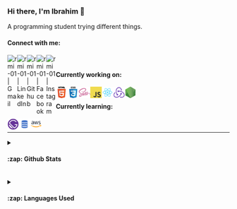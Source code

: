 ### Hi there, I'm Ibrahim 👋

A programming student trying different things.

#### Connect with me:

<!-- <a href="mailto:rmibrahim00@gmail.com" target="_blank"> -->
  [<img align="left" width="22px" alt="rmi-01 | Gmail" src="https://cdn.jsdelivr.net/npm/simple-icons@v3/icons/gmail.svg"/>](mailto:rmibrahim00@gmail.com)
<!-- </a> -->
<!-- <a  href="https://www.linkedin.com/in/rana-muhammad-ibrahim/" target="_blank"> -->
  [<img align="left" width="22px" alt="rmi-01 | LinkedIn" src="https://cdn.jsdelivr.net/npm/simple-icons@v3/icons/linkedin.svg"/>](https://www.linkedin.com/in/rana-muhammad-ibrahim/)
<!-- </a> -->
<!-- <a href="https://github.com/rmi-01" target="_blank"> -->
  [<img align="left" width="22px" alt="rmi-01 | Github" src="https://cdn.jsdelivr.net/npm/simple-icons@v3/icons/github.svg"/>](https://github.com/rmi-01)
<!-- </a> -->
<!-- <a href="https://www.facebook.com/rmibrahim" target="_blank"> -->
  [<img align="left" width="22px" alt="rmi-01 | Facebook" src="https://cdn.jsdelivr.net/npm/simple-icons@v3/icons/facebook.svg"/>](https://www.facebook.com/rmibrahim)
<!-- </a> -->
<!-- <a href="https://www.instagram.com/ibrahimm1.0" target="_blank"> -->
  [<img align="left" width="22px" alt="rmi-01 | Instagram" src="https://cdn.jsdelivr.net/npm/simple-icons@v3/icons/instagram.svg"/>](https://www.instagram.com/ibrahimm1.0)
<!-- </a> -->

<br />

#### Currently working on:

<img align="left" alt="HTML5" width="26px" src="https://raw.githubusercontent.com/github/explore/80688e429a7d4ef2fca1e82350fe8e3517d3494d/topics/html/html.png" />
<img align="left" alt="CSS3" width="26px" src="https://raw.githubusercontent.com/github/explore/80688e429a7d4ef2fca1e82350fe8e3517d3494d/topics/css/css.png" />
<img align="left" alt="Sass" width="26px" src="https://raw.githubusercontent.com/github/explore/80688e429a7d4ef2fca1e82350fe8e3517d3494d/topics/sass/sass.png" />
<img align="left" alt="JavaScript" width="26px" src="https://raw.githubusercontent.com/github/explore/80688e429a7d4ef2fca1e82350fe8e3517d3494d/topics/javascript/javascript.png" />
<img align="left" alt="React" width="26px" src="https://raw.githubusercontent.com/github/explore/80688e429a7d4ef2fca1e82350fe8e3517d3494d/topics/react/react.png" />
<img align="left" alt="React" width="26px" src="https://raw.githubusercontent.com/github/explore/80688e429a7d4ef2fca1e82350fe8e3517d3494d/topics/redux/redux.png" />
<img align="left" alt="Node.js" width="26px" src="https://raw.githubusercontent.com/github/explore/80688e429a7d4ef2fca1e82350fe8e3517d3494d/topics/nodejs/nodejs.png" />

<br/>

#### Currently learning:

<img align="left" alt="SQL" width="26px" src="https://raw.githubusercontent.com/github/explore/e94815998e4e0713912fed477a1f346ec04c3da2/topics/gatsby/gatsby.png" />
<img align="left" alt="SQL" width="26px" src="https://raw.githubusercontent.com/github/explore/80688e429a7d4ef2fca1e82350fe8e3517d3494d/topics/sql/sql.png" />
<img align="left" alt="SQL" width="26px" src="https://raw.githubusercontent.com/github/explore/fbceb94436312b6dacde68d122a5b9c7d11f9524/topics/aws/aws.png" />

<br/>

---

<details>
  <summary><h4>:zap: Github Stats</h4></summary>

  <img align="left" alt="rmi-01's Github Stats" src="https://github-readme-stats.vercel.app/api?username=rmi-01&show_icons=true&hide_border=true&count_private=true&include_all_commits=true&hide=stars,issues" />

</details>

<br/>

<details>
  <summary><h4>:zap: Languages Used</h4></summary>

  <img align="left" alt="rmi-01's Github Stats" src="https://github-readme-stats.vercel.app/api/top-langs/?username=rmi-01&layout=compact&hide_border=true" />
  
</details>